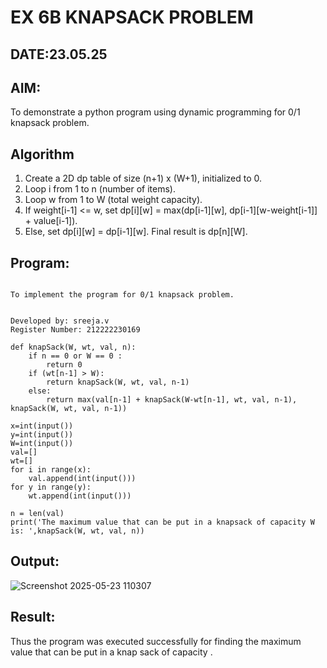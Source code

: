 # EX 6B KNAPSACK PROBLEM
## DATE:23.05.25
## AIM:
To demonstrate a python program using dynamic programming for 0/1 knapsack problem.



## Algorithm
1. Create a 2D dp table of size (n+1) x (W+1), initialized to 0.
2. Loop i from 1 to n (number of items).
3. Loop w from 1 to W (total weight capacity).
4. If weight[i-1] <= w, set dp[i][w] = max(dp[i-1][w], dp[i-1][w-weight[i-1]] + value[i-1]).
5. Else, set dp[i][w] = dp[i-1][w]. Final result is dp[n][W].
  

## Program:
```

To implement the program for 0/1 knapsack problem.


Developed by: sreeja.v
Register Number: 212222230169

def knapSack(W, wt, val, n):
    if n == 0 or W == 0 :
        return 0
    if (wt[n-1] > W):
        return knapSack(W, wt, val, n-1)
    else:
        return max(val[n-1] + knapSack(W-wt[n-1], wt, val, n-1), knapSack(W, wt, val, n-1))

x=int(input())
y=int(input())
W=int(input())
val=[]
wt=[]
for i in range(x):
    val.append(int(input()))
for y in range(y):
    wt.append(int(input()))

n = len(val)
print('The maximum value that can be put in a knapsack of capacity W is: ',knapSack(W, wt, val, n))
```

## Output:

![Screenshot 2025-05-23 110307](https://github.com/user-attachments/assets/56184d92-3f72-4fd3-b830-b8c51b762d4d)


## Result:
Thus the program was executed successfully for finding the maximum value that can be put in a knap sack of capacity .
